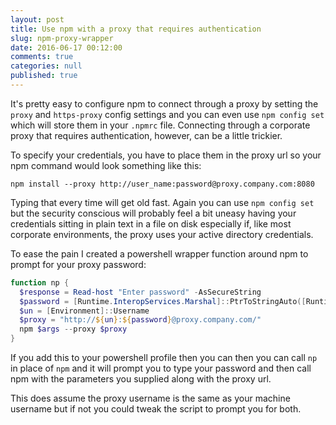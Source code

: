 ```yaml
---
layout: post
title: Use npm with a proxy that requires authentication
slug: npm-proxy-wrapper
date: 2016-06-17 00:12:00
comments: true
categories: null
published: true
---
```

It's pretty easy to configure npm to connect through a proxy by setting the `proxy` and `https-proxy` config settings and you can even use `npm config set` which will store them in your `.npmrc` file. Connecting through a corporate proxy that requires authentication, however, can be a little trickier.

To specify your credentials, you have to place them in the proxy url so your npm command would look something like this:

`npm install --proxy http://user_name:password@proxy.company.com:8080`

Typing that every time will get old fast. Again you can use `npm config set` but the security conscious will probably feel a bit uneasy having your credentials sitting in plain text in a file on disk especially if, like most corporate environments, the proxy uses your active directory credentials.

To ease the pain I created a powershell wrapper function around npm to prompt for your proxy password:

``` powershell
function np {
  $response = Read-host "Enter password" -AsSecureString
  $password = [Runtime.InteropServices.Marshal]::PtrToStringAuto([Runtime.InteropServices.Marshal]::SecureStringToBSTR($response))
  $un = [Environment]::Username
  $proxy = "http://${un}:${password}@proxy.company.com/"
  npm $args --proxy $proxy
}
```

If you add this to your powershell profile then you can then you can call `np` in place of `npm` and it will prompt you to type your password and then call npm with the parameters you supplied along with the proxy url.

This does assume the proxy username is the same as your machine username but if not you could tweak the script to prompt you for both.

